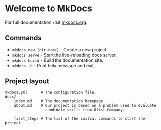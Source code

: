 # Welcome to MkDocs

For full documentation visit [mkdocs.org](https://www.mkdocs.org).

## Commands

* `mkdocs new [dir-name]` - Create a new project.
* `mkdocs serve` - Start the live-reloading docs server.
* `mkdocs build` - Build the documentation site.
* `mkdocs -h` - Print help message and exit.

## Project layout

    mkdocs.yml      # The configuration file.
    docs/
        index.md    # The documentation homepage.
        about.md    # Our project is based on a problem used to evaluate
                      candidate skills from Olist Company.
        
        first_steps # The list of the initial commands to start the project
        
